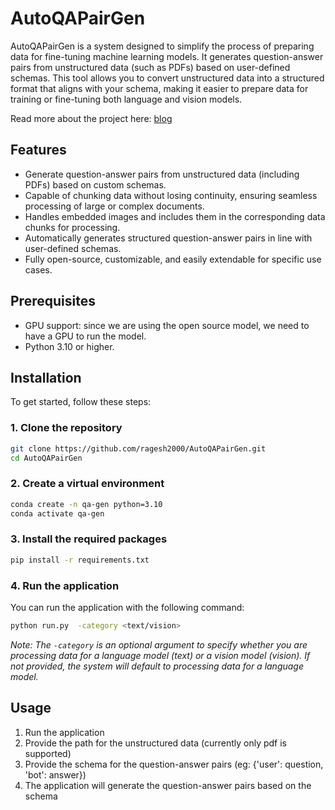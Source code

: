# AutoQAPairGen

AutoQAPairGen is a system designed to simplify the process of preparing data for fine-tuning machine learning models. It generates question-answer pairs from unstructured data (such as PDFs) based on user-defined schemas. This tool allows you to convert unstructured data into a structured format that aligns with your schema, making it easier to prepare data for training or fine-tuning both language and vision models.

Read more about the project here: [blog](https://medium.com/@ragesh66kr/revolutionizing-data-preparation-for-fine-tuning-with-autoqapairgen-2a4f9cf9b2a8)

## Features
- Generate question-answer pairs from unstructured data (including PDFs) based on custom schemas.
- Capable of chunking data without losing continuity, ensuring seamless processing of large or complex documents.
- Handles embedded images and includes them in the corresponding data chunks for processing.
- Automatically generates structured question-answer pairs in line with user-defined schemas.
- Fully open-source, customizable, and easily extendable for specific use cases.

## Prerequisites
- GPU support: since we are using the open source model, we need to have a GPU to run the model.
- Python 3.10 or higher.


## Installation

To get started, follow these steps:

### 1. Clone the repository

```bash
git clone https://github.com/ragesh2000/AutoQAPairGen.git
cd AutoQAPairGen
```
### 2. Create a virtual environment
```bash
conda create -n qa-gen python=3.10
conda activate qa-gen
```
### 3. Install the required packages
```bash
pip install -r requirements.txt
```
### 4. Run the application

You can run the application with the following command:

```bash
python run.py  -category <text/vision>
```
*Note: The `-category` is an optional argument to specify whether you are processing data for a language model (text) or a vision model (vision). If not provided, the system will default to processing data for a language model.*

## Usage 
1. Run the application
2. Provide the path for the unstructured data (currently only pdf is supported)
3. Provide the schema for the question-answer pairs (eg: {'user': question, 'bot': answer})
4. The application will generate the question-answer pairs based on the schema

